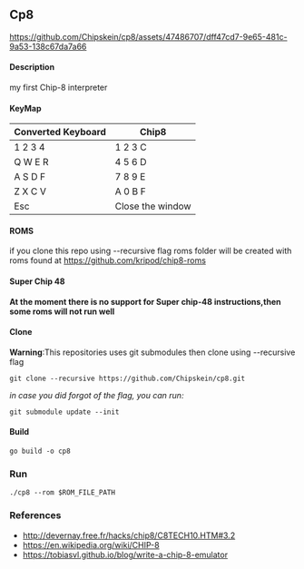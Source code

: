 ## Cp8
https://github.com/Chipskein/cp8/assets/47486707/dff47cd7-9e65-481c-9a53-138c67da7a66
#### Description
  my first Chip-8 interpreter
#### KeyMap
| Converted Keyboard  |  Chip8 |
|-----------------|---------------------|
| 1 2 3 4         |  1 2 3 C            |
| Q W E R         |  4 5 6 D            |
| A S D F         |  7 8 9 E            |
| Z X C V         |  A 0 B F            |
| Esc             |  Close the window   |

#### ROMS
if you clone this repo using --recursive flag roms folder will be created
with roms found at https://github.com/kripod/chip8-roms

#### Super Chip 48
  **At the moment there is no support for Super chip-48 instructions,then some roms will not run well**
  
#### Clone
  **Warning**:This repositories uses git submodules then clone using --recursive flag
  
    git clone --recursive https://github.com/Chipskein/cp8.git

  *in case you did forgot of the flag, you can run:*
    
    git submodule update --init
  
#### Build
    go build -o cp8
### Run
    ./cp8 --rom $ROM_FILE_PATH
    
### References
* http://devernay.free.fr/hacks/chip8/C8TECH10.HTM#3.2
* https://en.wikipedia.org/wiki/CHIP-8
* https://tobiasvl.github.io/blog/write-a-chip-8-emulator
